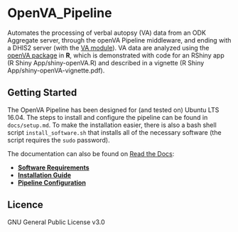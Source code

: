 # OpenVA_Pipeline

Automates the processing of verbal autopsy (VA) data from an ODK Aggregate server, through the openVA Pipeline middleware, 
and ending with a DHIS2 server (with the [VA module](https://github.com/SwissTPH/dhis2_va_draft)). VA data are analyzed
using the [openVA package](https://github.com/richardli/openVA) in **R**, which is demonstrated with code for an RShiny app
(R Shiny App/shiny-openVA.R) and described in a vignette (R Shiny App/shiny-openVA-vignette.pdf).

## Getting Started

The OpenVA Pipeline has been designed for (and tested on) Ubuntu LTS 16.04.  The steps to install and configure the pipeline
can be found in `docs/setup.md`. To make the installation easier, there is also a bash shell script `install_software.sh` 
that installs all of the necessary software (the script requires the `sudo` password).

The documentation can also be found on [Read the Docs](https://openva-pipeline.readthedocs.io/en/latest/):

- [**Software Requirements**](https://openva-pipeline.readthedocs.io/en/latest/software.html) 
- [**Installation Guide**](https://openva-pipeline.readthedocs.io/en/latest/install.html)
- [**Pipeline Configuration**](https://openva-pipeline.readthedocs.io/en/latest/config.html)

## Licence
GNU General Public License v3.0
